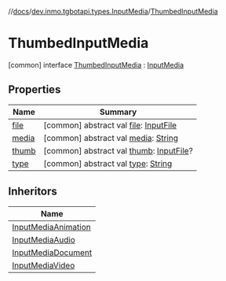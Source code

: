 //[docs](../../../index.md)/[dev.inmo.tgbotapi.types.InputMedia](../index.md)/[ThumbedInputMedia](index.md)



# ThumbedInputMedia  
 [common] interface [ThumbedInputMedia](index.md) : [InputMedia](../-input-media/index.md)   


## Properties  
  
|  Name |  Summary | 
|---|---|
| <a name="dev.inmo.tgbotapi.types.InputMedia/ThumbedInputMedia/file/#/PointingToDeclaration/"></a>[file](index.md#%5Bdev.inmo.tgbotapi.types.InputMedia%2FThumbedInputMedia%2Ffile%2F%23%2FPointingToDeclaration%2F%5D%2FProperties%2F625018081)| <a name="dev.inmo.tgbotapi.types.InputMedia/ThumbedInputMedia/file/#/PointingToDeclaration/"></a> [common] abstract val [file](index.md#%5Bdev.inmo.tgbotapi.types.InputMedia%2FThumbedInputMedia%2Ffile%2F%23%2FPointingToDeclaration%2F%5D%2FProperties%2F625018081): [InputFile](../../dev.inmo.tgbotapi.requests.abstracts/-input-file/index.md)   <br>|
| <a name="dev.inmo.tgbotapi.types.InputMedia/ThumbedInputMedia/media/#/PointingToDeclaration/"></a>[media](index.md#%5Bdev.inmo.tgbotapi.types.InputMedia%2FThumbedInputMedia%2Fmedia%2F%23%2FPointingToDeclaration%2F%5D%2FProperties%2F625018081)| <a name="dev.inmo.tgbotapi.types.InputMedia/ThumbedInputMedia/media/#/PointingToDeclaration/"></a> [common] abstract val [media](index.md#%5Bdev.inmo.tgbotapi.types.InputMedia%2FThumbedInputMedia%2Fmedia%2F%23%2FPointingToDeclaration%2F%5D%2FProperties%2F625018081): [String](https://kotlinlang.org/api/latest/jvm/stdlib/kotlin/-string/index.html)   <br>|
| <a name="dev.inmo.tgbotapi.types.InputMedia/ThumbedInputMedia/thumb/#/PointingToDeclaration/"></a>[thumb](thumb.md)| <a name="dev.inmo.tgbotapi.types.InputMedia/ThumbedInputMedia/thumb/#/PointingToDeclaration/"></a> [common] abstract val [thumb](thumb.md): [InputFile](../../dev.inmo.tgbotapi.requests.abstracts/-input-file/index.md)?   <br>|
| <a name="dev.inmo.tgbotapi.types.InputMedia/ThumbedInputMedia/type/#/PointingToDeclaration/"></a>[type](index.md#%5Bdev.inmo.tgbotapi.types.InputMedia%2FThumbedInputMedia%2Ftype%2F%23%2FPointingToDeclaration%2F%5D%2FProperties%2F625018081)| <a name="dev.inmo.tgbotapi.types.InputMedia/ThumbedInputMedia/type/#/PointingToDeclaration/"></a> [common] abstract val [type](index.md#%5Bdev.inmo.tgbotapi.types.InputMedia%2FThumbedInputMedia%2Ftype%2F%23%2FPointingToDeclaration%2F%5D%2FProperties%2F625018081): [String](https://kotlinlang.org/api/latest/jvm/stdlib/kotlin/-string/index.html)   <br>|


## Inheritors  
  
|  Name | 
|---|
| <a name="dev.inmo.tgbotapi.types.InputMedia/InputMediaAnimation///PointingToDeclaration/"></a>[InputMediaAnimation](../-input-media-animation/index.md)|
| <a name="dev.inmo.tgbotapi.types.InputMedia/InputMediaAudio///PointingToDeclaration/"></a>[InputMediaAudio](../-input-media-audio/index.md)|
| <a name="dev.inmo.tgbotapi.types.InputMedia/InputMediaDocument///PointingToDeclaration/"></a>[InputMediaDocument](../-input-media-document/index.md)|
| <a name="dev.inmo.tgbotapi.types.InputMedia/InputMediaVideo///PointingToDeclaration/"></a>[InputMediaVideo](../-input-media-video/index.md)|

